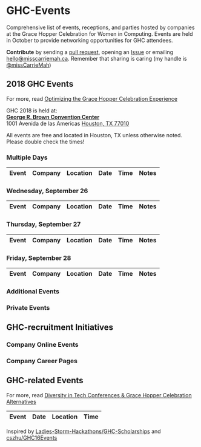 # GHC-Events
Comprehensive list of events, receptions, and parties hosted by companies at the Grace Hopper Celebration for Women in Computing. Events are held in October to provide networking opportunities for GHC attendees. 

**Contribute** by sending a [pull request](https://github.com/missCarrieMah/GHC-Events/pulls), opening an [Issue](https://github.com/missCarrieMah/GHC-Events/issues) or emailing [hello@misscarriemah.ca](mailto:hello@misscarriemah.ca). Remember that sharing is caring (my handle is [@missCarrieMah](twitter.com/misscarriemah))

## 2018 GHC Events
For more, read [Optimizing the Grace Hopper Celebration Experience](https://medium.com/@missCarrieMah/optimizing-the-grace-hopper-celebration-experience-726d624a0733)

GHC 2018 is held at:  
**[George R. Brown Convention Center](http://www.grbhouston.com/)**  
1001 Avenida de las Americas 
[Houston, TX 77010](https://www.openstreetmap.org/search?query=George%20R.%20Brown%20Convention%20Center#map=17/29.75212/-95.35784)

All events are free and located in Houston, TX unless otherwise noted. Please double check the times!

### Multiple Days
Event	                 | Company       | Location     | Date        | Time	   | Notes        
:---------------------:| ------------- | ------------ | ----------- | -------- | ------------

### Wednesday, September 26
Event	                 | Company       | Location     | Date        | Time	   | Notes        
:---------------------:| ------------- | ------------ | ----------- | -------- | ------------

### Thursday, September 27
Event	                 | Company       | Location     | Date        | Time	   | Notes        
:---------------------:| ------------- | ------------ | ----------- | -------- | ------------

### Friday, September 28
Event	                 | Company       | Location     | Date        | Time	   | Notes        
:---------------------:| ------------- | ------------ | ----------- | -------- | ------------

### Additional Events

### Private Events

## GHC-recruitment Initiatives

### Company Online Events

### Company Career Pages

## GHC-related Events
For more, read [Diversity in Tech Conferences & Grace Hopper Celebration Alternatives](https://code.likeagirl.io/diversity-in-tech-conferences-grace-hopper-celebration-alternatives-bd9c8d01e18d)

Event	                 | Date          | Location     | Time	           
:---------------------:| ------------- | ------------ | -------- 

Inspired by [Ladies-Storm-Hackathons/GHC-Scholarships](https://github.com/Ladies-Storm-Hackathons/GHC-Scholarships) and [cszhu/GHC16Events](https://github.com/cszhu/GHC16Events)
